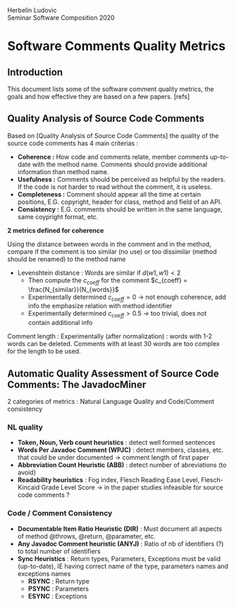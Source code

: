 Herbelin Ludovic<br>
Seminar Software Composition 2020<br>

Software Comments Quality Metrics
===

## Introduction

This document lists some of the software comment quality metrics, the goals and how effective they are based on a few papers. [refs]

## Quality Analysis of Source Code Comments

Based on [Quality Analysis of Source Code Comments] the quality of the source code comments has 4 main criterias :
- **Coherence :** How code and comments relate, member comments up-to-date with the method name. Comments should provide additional information than method name.
- **Usefulness :** Comments should be perceived as helpful by the readers. If the code is not harder to read without the comment, it is useless.
- **Completeness :** Comment should appear all the time at certain positions, E.G. copyright, header for class, method and field of an API.
- **Consistency :** E.G. comments should be written in the same language, same coypright format, etc.

**2 metrics defined for coherence**

Using the distance between words in the comment and in the method, compare if the comment is too similar (no use) or too dissimilar (method should be renamed) to the method name
- Levenshtein distance : Words are similar if $d(w1, w1) < 2$
    - Then compute the $c_{coeff}$ for the comment $c_{coeff} = \frac{N_{similar}}{N_{words}}$
    - Experimentally determined $c_{coeff} = 0$ -> not enough coherence, add info the emphasize relation with method identifier
    - Experimentally determined $c_{coeff} > 0.5$ -> too trivial, does not contain additional info

Comment length : Experimentally (after normalization) : words with 1-2 words can be deleted. Comments with at least 30 words are too complex for the length to be used. 


## Automatic Quality Assessment of Source Code Comments: The JavadocMiner

2 categories of metrics : Natural Language Quality and Code/Comment consistency

### NL quality

- **Token, Noun, Verb count heuristics** : detect well formed sentences
- **Words Per Javadoc Comment (WPJC)** : detect members, classes, etc. that could be under documented -> comment length of first paper
- **Abbreviation Count Heuristic (ABB)** : detect number of abreviations (to avoid)
- **Readability heuristics** : Fog index, Flesch Reading Ease Level, Flesch-Kincaid Grade Level Score -> in the paper studies infeasible for source code comments ?


### Code / Comment Consistency

- **Documentable Item Ratio Heuristic (DIR)** : Must document all aspects of method @throws, @return, @parameter, etc.
- **Any Javadoc Comment heuristic (ANYJ)** : Ratio of nb of identifiers (?) to total number of identifiers
- **Sync Heuristics** : Return types, Parameters, Exceptions must be valid (up-to-date), IE having correct name of the type, parameters names and exceptions names
    - **RSYNC** : Return type
    - **PSYNC** : Parameters
    - **ESYNC** : Exceptions